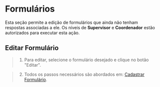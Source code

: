# Formulários
Esta seção permite a edição de formulários que ainda não tenham respostas associadas a ele. Os níveis de **Supervisor** e **Coordenador** estão autorizados para executar esta ação.

## Editar Formulário

> 1. Para editar, selecione o formulário desejado e clique no botão "Editar".
> <!-- colocar imagem -->

> 2. Todos os passos necessários são abordados em: [Cadastrar Formulário](../formularios/cadastrar-formulario.md).  
